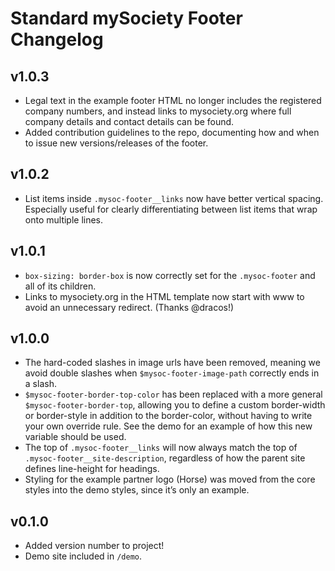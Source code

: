 # Standard mySociety Footer Changelog

## v1.0.3

* Legal text in the example footer HTML no longer includes the registered company numbers, and instead links to mysociety.org where full company details and contact details can be found.
* Added contribution guidelines to the repo, documenting how and when to issue new versions/releases of the footer.

## v1.0.2

* List items inside `.mysoc-footer__links` now have better vertical spacing. Especially useful for clearly differentiating between list items that wrap onto multiple lines.

## v1.0.1

* `box-sizing: border-box` is now correctly set for the `.mysoc-footer` and all of its children.
* Links to mysociety.org in the HTML template now start with www to avoid an unnecessary redirect. (Thanks @dracos!)

## v1.0.0

* The hard-coded slashes in image urls have been removed, meaning we avoid double slashes when `$mysoc-footer-image-path` correctly ends in a slash.
* `$mysoc-footer-border-top-color` has been replaced with a more general `$mysoc-footer-border-top`, allowing you to define a custom border-width or border-style in addition to the border-color, without having to write your own override rule. See the demo for an example of how this new variable should be used.
* The top of `.mysoc-footer__links` will now always match the top of `.mysoc-footer__site-description`, regardless of how the parent site defines line-height for headings.
* Styling for the example partner logo (Horse) was moved from the core styles into the demo styles, since it’s only an example.

## v0.1.0

* Added version number to project!
* Demo site included in `/demo`.

